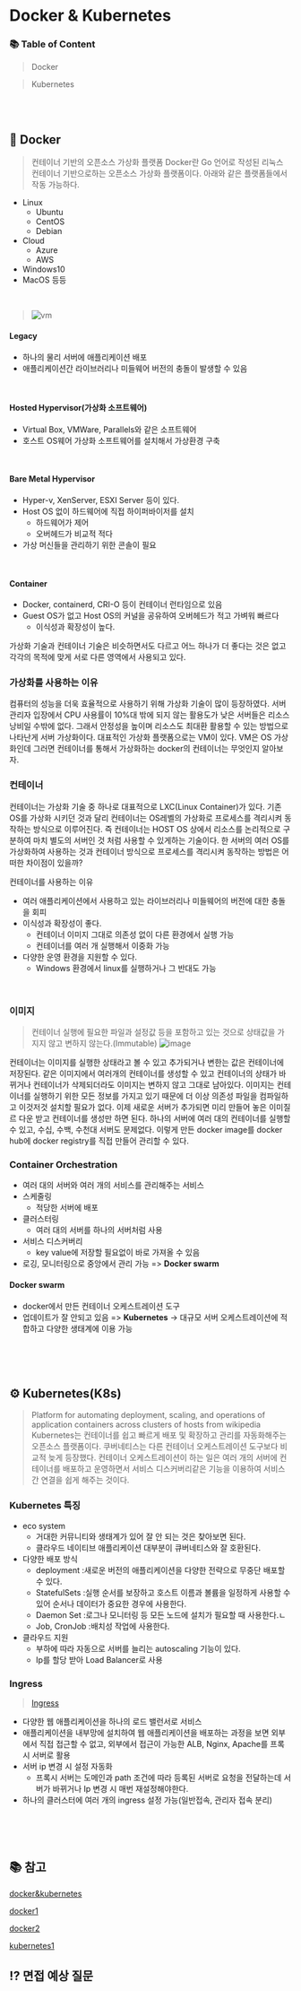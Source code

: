 # Docker & Kubernetes

### 📚 Table of Content
> Docker

> Kubernetes

<br><br>

## 🐳 Docker
> 컨테이너 기반의 오픈소스 가상화 플랫폼
Docker란 Go 언어로 작성된 리눅스 컨테이너 기반으로하는 오픈소스 가상화 플랫폼이다. 
아래와 같은 플랫폼들에서 작동 가능하다.
- Linux
    - Ubuntu
    - CentOS
    - Debian
- Cloud
    - Azure
    - AWS
- Windows10
- MacOS
등등

<br>

> ![vm](img/dockerAndKubernetes/vm.png)

#### Legacy
- 하나의 물리 서버에 애플리케이션 배포
- 애플리케이션간 라이브러리나 미들웨어 버전의 충돌이 발생할 수 있음
<br>

#### Hosted Hypervisor(가상화 소프트웨어)
- Virtual Box, VMWare, Parallels와 같은 소프트웨어
- 호스트 OS웨어 가상화 소프트웨어를 설치해서 가상환경 구축
<br>

#### Bare Metal Hypervisor
- Hyper-v, XenServer, ESXI Server 등이 있다.
- Host OS 없이 하드웨어에 직접 하이퍼바이저를 설치
    - 하드웨어가 제어
    - 오버헤드가 비교적 적다
- 가상 머신들을 관리하기 위한 콘솔이 필요
<br>

#### Container
- Docker, containerd, CRI-O 등이 컨테이너 런타임으로 있음
- Guest OS가 없고 Host OS의 커널을 공유하여 오버헤드가 적고 가벼워 빠르다
    - 이식성과 확장성이 높다.

가상화 기술과 컨테이너 기술은 비슷하면서도 다르고 어느 하나가 더 좋다는 것은 없고 각각의 목적에 맞게 서로 다른 영역에서 사용되고 있다.
<br>

### 가상화를 사용하는 이유
컴퓨터의 성능을 더욱 효율적으로 사용하기 위해 가상화 기술이 많이 등장하였다. 서버 관리자 입장에서 CPU 사용률이 10%대 밖에 되지 않는 활용도가 낮은 서버들은 리소스 낭비일 수밖에 없다. 그래서 안정성을 높이며 리소스도 최대환 활용할 수 있는 방법으로 나타난게 서버 가상화이다. 대표적인 가상화 플랫폼으로는 VM이 있다. VM은 OS 가상화인데 그러면 컨테이너를 통해서 가상화하는 docker의 컨테이너는 무엇인지 알아보자.

### 컨테이너
컨테이너는 가상화 기술 중 하나로 대표적으로 LXC(Linux Container)가 있다. 기존 OS를 가상화 시키던 것과 달리 컨테이너는 OS레벨의 가상화로 프로세스를 격리시켜 동작하는 방식으로 이루어진다. 즉 컨테이너는 HOST OS 상에서 리소스를 논리적으로 구분하여 마치 별도의 서버인 것 처럼 사용할 수 있게하는 기술이다.
한 서버의 여러 OS를 가상화하여 사용하는 것과 컨테이너 방식으로 프로세스를 격리시켜 동작하는 방법은 어떠한 차이점이 있을까?

컨테이너를 사용하는 이유
- 여러 애플리케이션에서 사용하고 있는 라이브러리나 미들웨어의 버전에 대한 충돌을 회피
- 이식성과 확장성이 좋다.
    - 컨테이너 이미지 그대로 의존성 없이 다른 환경에서 실행 가능
    - 컨테이너를 여러 개 실행해서 이중화 가능
- 다양한 운영 환경을 지원할 수 있다.
    - Windows 환경에서 linux를 실행하거나 그 반대도 가능
<br>

### 이미지
> 컨테이너 실행에 필요한 파일과 설정값 등을 포함하고 있는 것으로 상태값을 가지지 않고 변하지 않는다.(Immutable)
> ![image](img/dockerAndKubernetes/dockerIm.png)

컨테이너는 이미지를 실행한 상태라고 볼 수 있고 추가되거나 변한는 값은 컨테이너에 저장된다. 같은 이미지에서 여러개의 컨테이너를 생성할 수 있고 컨테이너의 상태가 바뀌거나 컨테이너가 삭제되더라도 이미지는 변하지 않고 그대로 남아있다.
이미지는 컨테이너를 실행하기 위한 모든 정보를 가지고 있기 때문에 더 이상 의존성 파일을 컴파일하고 이것저것 설치할 필요가 없다. 이제 새로운 서버가 추가되면 미리 만들어 놓은 이미질르 다운 받고 컨테이너를 생성만 하면 된다.
하나의 서버에 여러 대의 컨테이너를 실행할 수 있고, 수십, 수백, 수천대 서버도 문제없다.
이렇게 만든 docker image를 docker hub에 docker registry를 직접 만들어 관리할 수 있다.

### Container Orchestration
- 여러 대의 서버와 여러 개의 서비스를 관리해주는 서비스
- 스케줄링
    - 적당한 서버에 배포
- 클러스터링
    - 여러 대의 서버를 하나의 서버처럼 사용
- 서비스 디스커버리
    - key value에 저장할 필요없이 바로 가져올 수 있음
- 로깅, 모니터링으로 중앙에서 관리 가능
=> __Docker swarm__
#### Docker swarm
- docker에서 만든 컨테이너 오케스트레이션 도구
- 업데이트가 잘 안되고 있음
=> __Kubernetes__ -> 대규모 서버 오케스트레이션에 적합하고 다양한 생태계에 이용 가능

<br><br><br>

## ⚙️ Kubernetes(K8s)
> Platform for automating deployment, scaling, and operations of application containers across clusters of hosts from wikipedia
> Kubernetes는 컨테이너를 쉽고 빠르게 배포 및 확장하고 관리를 자동화해주는 오픈소스 플랫폼이다.
쿠버네티스는 다른 컨테이너 오케스트레이션 도구보다 비교적 늦게 등장했다. 컨테이너 오케스트레이션이 하는 일은 여러 개의 서버에 컨테이너를 배포하고 운영하면서 서비스 디스커버리같은 기능을 이용하여 서비스 간 연결을 쉽게 해주는 것이다. 

### Kubernetes 특징
- eco system
    - 거대한 커뮤니티와 생태계가 있어 잘 안 되는 것은 찾아보면 된다.
    - 클라우드 네이티브 애플리케이션 대부분이 큐버네티스와 잘 호환된다.
- 다양한 배포 방식
    - deployment :새로운 버전의 애플리케이션을 다양한 전략으로 무중단 배포할 수 있다.
    - StatefulSets :실행 순서를 보장하고 호스트 이름과 볼륨을 일정하게 사용할 수 있어 순서나 데이터가 중요한 경우에 사용한다.
    - Daemon Set :로그나 모니터링 등 모든 노드에 설치가 필요할 때 사용한다.ㄴ
    - Job, CronJob :배치성 작업에 사용한다.
- 클라우드 지원
    - 부하에 따라 자동으로 서버를 늘리는 autoscaling 기능이 있다.
    - Ip를 할당 받아 Load Balancer로 사용

### Ingress
> [Ingress](img/dockerAndKubernetes/Ingress.png)
- 다양한 웹 애플리케이션을 하나의 로드 밸런서로 서비스
- 애플리케이션을 내부망에 설치하여 웹 애플리케이션을 배포하는 과정을 보면 외부에서 직접 접근할 수 없고, 외부에서 접근이 가능한 ALB, Nginx, Apache를 프록시 서버로 활용
- 서버 ip 변경 시 설정 자동화
    - 프록시 서버는 도메인과 path 조건에 따라 등록된 서버로 요청을 전달하는데 서버가 바뀌거나 Ip 변경 시 매번 재설정해야한다. 
- 하나의 클러스터에 여러 개의 ingress 설정 가능(일반접속, 관리자 접속 분리)

<br><br><br>

## 📚 참고
[docker&kubernetes](https://zzsza.github.io/development/2018/04/17/docker-kubernetes/)

[docker1](https://myjamong.tistory.com/297)

[docker2](https://subicura.com/2017/01/19/docker-guide-for-beginners-1.html)

[kubernetes1](https://subicura.com/2019/05/19/kubernetes-basic-1.html)

## ⁉️ 면접 예상 질문
